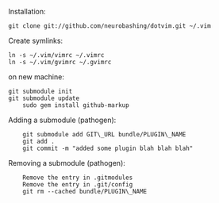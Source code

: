 Installation: 

	git clone git://github.com/neurobashing/dotvim.git ~/.vim

Create symlinks:

	ln -s ~/.vim/vimrc ~/.vimrc
	ln -s ~/.vim/gvimrc ~/.gvimrc

on new machine:
	
	git submodule init
	git submodule update
        sudo gem install github-markup

Adding a submodule \(pathogen\):

        git submodule add GIT\_URL bundle/PLUGIN\_NAME
        git add .
        git commit -m "added some plugin blah blah blah"

Removing a submodule \(pathogen\):

        Remove the entry in .gitmodules
        Remove the entry in .git/config
        git rm --cached bundle/PLUGIN\_NAME
